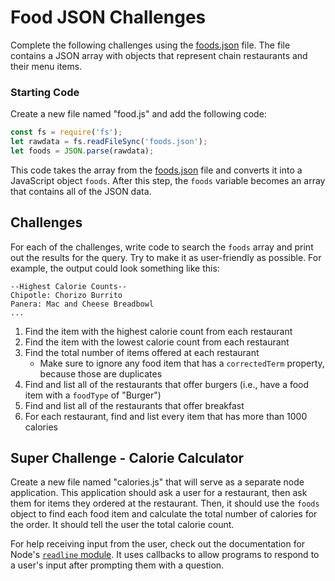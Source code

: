 # Food JSON Challenges
Complete the following challenges using the [foods.json](foods.json) file. The file contains a JSON array with objects that represent chain restaurants and their menu items.

### Starting Code
Create a new file named "food.js" and add the following code:
```js
const fs = require('fs');
let rawdata = fs.readFileSync('foods.json');
let foods = JSON.parse(rawdata);
```

This code takes the array from the [foods.json](foods.json) file and converts it into a JavaScript object `foods`. After this step, the `foods` variable becomes an array that contains all of the JSON data.

## Challenges
For each of the challenges, write code to search the `foods` array and print out the results for the query. Try to make it as user-friendly as possible. For example, the output could look something like this:
```
--Highest Calorie Counts--
Chipotle: Chorizo Burrito
Panera: Mac and Cheese Breadbowl
...
```

1. Find the item with the highest calorie count from each restaurant
1. Find the item with the lowest calorie count from each restaurant
1. Find the total number of items offered at each restaurant
    - Make sure to ignore any food item that has a `correctedTerm` property, because those are duplicates
1. Find and list all of the restaurants that offer burgers (i.e., have a food item with a `foodType` of "Burger")
1. Find and list all of the restaurants that offer breakfast
1. For each restaurant, find and list every item that has more than 1000 calories

## Super Challenge - Calorie Calculator
Create a new file named "calories.js" that will serve as a separate node application. This application should ask a user for a restaurant, then ask them for items they ordered at the restaurant. Then, it should use the `foods` object to find each food item and calculate the total number of calories for the order. It should tell the user the total calorie count.

For help receiving input from the user, check out the documentation for Node's [`readline` module](https://nodejs.org/api/readline.html#readline_readline). It uses callbacks to allow programs to respond to a user's input after prompting them with a question.